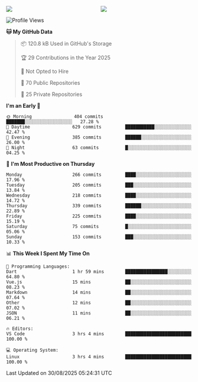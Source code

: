 <p style="display:flex;align-items:center;column-gap:0.5rem;" align="center">
  <img style="flex-grow:1;align-self:stretch;object-fit:cover;"  src ="https://github-readme-stats.vercel.app/api?username=gnoluv9x&show_icons=true&count_private=true&theme=chartreuse-dark&hide_border=true">
  <img style="flex-grow:1;align-self:stretch;object-fit:cover;"src ="https://github-readme-stats.vercel.app/api/top-langs/?username=gnoluv9x&layout=compact&hide_border=true&theme=chartreuse-dark&&langs_count=6&hide=jupyter%20notebook,tex,css,php&exclude_repo=Pacman-AI">
</p>

<!--START_SECTION:waka-->
![Profile Views](http://img.shields.io/badge/Profile%20Views-0-blue)

**🐱 My GitHub Data** 

> 📦 120.8 kB Used in GitHub's Storage 
 > 
> 🏆 29 Contributions in the Year 2025
 > 
> 🚫 Not Opted to Hire
 > 
> 📜 70 Public Repositories 
 > 
> 🔑 25 Private Repositories 
 > 
**I'm an Early 🐤** 

```text
🌞 Morning                404 commits         ███████░░░░░░░░░░░░░░░░░░   27.28 % 
🌆 Daytime                629 commits         ███████████░░░░░░░░░░░░░░   42.47 % 
🌃 Evening                385 commits         ██████░░░░░░░░░░░░░░░░░░░   26.00 % 
🌙 Night                  63 commits          █░░░░░░░░░░░░░░░░░░░░░░░░   04.25 % 
```
📅 **I'm Most Productive on Thursday** 

```text
Monday                   266 commits         ████░░░░░░░░░░░░░░░░░░░░░   17.96 % 
Tuesday                  205 commits         ███░░░░░░░░░░░░░░░░░░░░░░   13.84 % 
Wednesday                218 commits         ████░░░░░░░░░░░░░░░░░░░░░   14.72 % 
Thursday                 339 commits         ██████░░░░░░░░░░░░░░░░░░░   22.89 % 
Friday                   225 commits         ████░░░░░░░░░░░░░░░░░░░░░   15.19 % 
Saturday                 75 commits          █░░░░░░░░░░░░░░░░░░░░░░░░   05.06 % 
Sunday                   153 commits         ███░░░░░░░░░░░░░░░░░░░░░░   10.33 % 
```


📊 **This Week I Spent My Time On** 

```text
💬 Programming Languages: 
Dart                     1 hr 59 mins        ████████████████░░░░░░░░░   64.80 % 
Vue.js                   15 mins             ██░░░░░░░░░░░░░░░░░░░░░░░   08.23 % 
Markdown                 14 mins             ██░░░░░░░░░░░░░░░░░░░░░░░   07.64 % 
Other                    12 mins             ██░░░░░░░░░░░░░░░░░░░░░░░   07.02 % 
JSON                     11 mins             ██░░░░░░░░░░░░░░░░░░░░░░░   06.21 % 

🔥 Editors: 
VS Code                  3 hrs 4 mins        █████████████████████████   100.00 % 

💻 Operating System: 
Linux                    3 hrs 4 mins        █████████████████████████   100.00 % 
```


 Last Updated on 30/08/2025 05:24:31 UTC
<!--END_SECTION:waka-->

